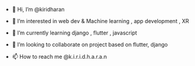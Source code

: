 - 👋 Hi, I’m @kiridharan
- 👀 I’m interested in web dev & Machine learning , app development , XR
- 🌱 I’m currently learning django , flutter , javascript 

- 💞️ I’m looking to collaborate on project based on flutter, django 
- 📫 How to reach me @k.i.r.i.d.h.a.r.a.n

<!---
kiridharan/kiridharan is a ✨ special ✨ repository because its `README.md` (this file) appears on your GitHub profile.
You can click the Preview link to take a look at your changes.
--->

